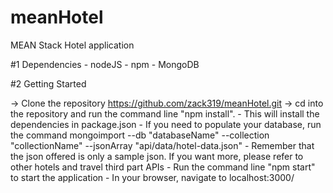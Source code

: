 # meanHotel
MEAN Stack Hotel application

#1 Dependencies
	- nodeJS
	- npm
	- MongoDB

#2 Getting Started

-> Clone the repository https://github.com/zack319/meanHotel.git
-> cd into the repository and run the command line "npm install".
	- This will install the dependencies in package.json
	- If you need to populate your database, run the command mongoimport --db "databaseName" --collection "collectionName" --jsonArray "api/data/hotel-data.json"
	- Remember that the json offered is only a sample json. If you want more, please refer to other hotels and travel third part APIs
	- Run the command line "npm start" to start the application
	- In your browser, navigate to localhost:3000/